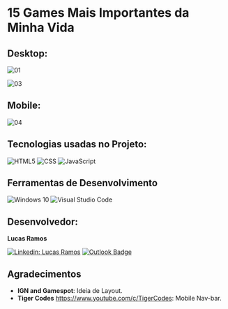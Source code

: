 <h1>15 Games Mais Importantes da Minha Vida</h1>

<h2>Desktop:</h2>

![01](https://user-images.githubusercontent.com/108039029/179609265-be0b5f54-bebf-4df0-b558-41019df36c72.jpg)

![03](https://user-images.githubusercontent.com/108039029/179609363-5dfbea40-614f-44ff-aad6-aca0818e0049.jpg)

<h2>Mobile:</h2>

![04](https://user-images.githubusercontent.com/108039029/179609450-a2c34a9d-640a-4e11-9a11-1ea5160a5e9f.jpg)

<h2>Tecnologias usadas no Projeto:</h2>

![HTML5](https://img.shields.io/badge/-HTML5-333333?style=flat&logo=HTML5)
![CSS](https://img.shields.io/badge/-CSS-333333?style=flat&logo=CSS3&logoColor=1572B6)
![JavaScript](https://img.shields.io/badge/-JavaScript-333333?style=flat&logo=JavaScript&logoColor=ffff00)

<h2>Ferramentas de Desenvolvimento</h2>

![Windows 10](https://img.shields.io/badge/Windows%2010%20%20-333333?style=flat&logo=windows&logoColor=007ACC)
![Visual Studio Code](https://img.shields.io/badge/-Visual%20Studio%20Code-333333?style=flat&logo=visual-studio-code&logoColor=007ACC)

<h2>Desenvolvedor:</h2>

**Lucas Ramos**

[![Linkedin: Lucas Ramos](https://img.shields.io/badge/-Lucas_Ramos-blue?style=flat-square&logo=Linkedin&logoColor=white&link=https://www.linkedin.com/in/lucas-ramos-a8ba4a207/)](https://www.linkedin.com/in/lucas-ramos-a8ba4a207/)
[![Outlook Badge](https://img.shields.io/badge/-lucas__ramos95@outlook.com-006bed?style=flat-square&logo=Microsoft&logoColor=white&link=mailto:lucas_ramos@outlook.com)](mailto:lucas_ramos95@outlook.com)

<h2>Agradecimentos</h2>

- **IGN and Gamespot**: Ideia de Layout.
- **Tiger Codes** https://www.youtube.com/c/TigerCodes: Mobile Nav-bar. 


